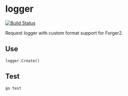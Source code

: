 # logger

[![Build Status](https://secure.travis-ci.org/goforgery/logger.png?branch=master)](http://travis-ci.org/goforgery/logger)

Request logger with custom format support for Forger2.

## Use

    logger.Create()

## Test

    go test
